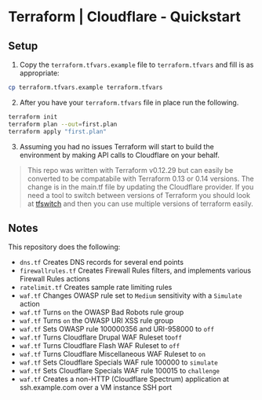 # Terraform | Cloudflare - Quickstart

## Setup

1. Copy the `terraform.tfvars.example` file to `terraform.tfvars` and fill is as appropriate:
```sh
cp terraform.tfvars.example terraform.tfvars
```

2. After you have your `terraform.tfvars` file in place run the following.

```sh
terraform init
terraform plan --out=first.plan
terraform apply "first.plan"
```

3. Assuming you had no issues Terraform will start to build the environment by making API calls to Cloudflare on your behalf.

> This repo was written with Terraform v0.12.29 but can easily be converted to be compatabile with Terraform 0.13 or 0.14 versions. The change is in the main.tf file by updating the Cloudflare provider. If you need a tool to switch between versions of Terraform you should look at [tfswitch](https://github.com/warrensbox/terraform-switcher/) and then you can use multiple versions of terraform easily.

## Notes

This repository does the following:

- `dns.tf` Creates DNS records for several end points
- `firewallrules.tf` Creates Firewall Rules filters, and implements various Firewall Rules actions
- `ratelimit.tf` Creates sample rate limiting rules
- `waf.tf` Changes OWASP rule set to `Medium` sensitivity with a `Simulate` action
- `waf.tf` Turns `on` the OWASP Bad Robots rule group
- `waf.tf` Turns `on` the OWASP URI XSS rule group
- `waf.tf` Sets OWASP rule 100000356 and URI-958000 to `off`
- `waf.tf` Turns Cloudflare Drupal WAF Ruleset to`off`
- `waf.tf` Turns Cloudflare Flash WAF Ruleset to `off`
- `waf.tf` Turns Cloudflare Miscellaneous WAF Ruleset to `on`
- `waf.tf` Sets Cloudflare Specials WAF rule 100000 to `simulate`
- `waf.tf` Sets Cloudflare Specials WAF rule 100015 to `challenge`
- `waf.tf` Creates a non-HTTP (Cloudflare Spectrum) application at ssh.example.com over a VM instance SSH port
